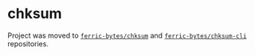 # chksum

Project was moved to [`ferric-bytes/chksum`](https://github.com/ferric-bytes/chksum) and [`ferric-bytes/chksum-cli`](https://github.com/ferric-bytes/chksum-cli) repositories.
